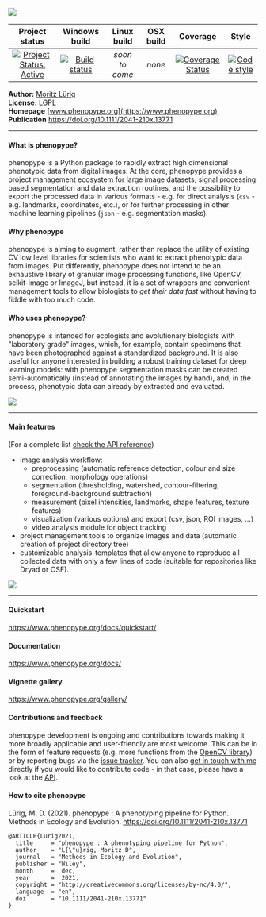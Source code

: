 
![](https://github.com/phenopype/phenopype/raw/main/assets/phenopype_logo_text.png)

| Project status | Windows build | Linux build | OSX build | Coverage | Style |
|:---:|:---:|:---:|:---:|:---:|:---:|
| [![Project Status: Active](http://www.repostatus.org/badges/latest/active.svg)](http://www.repostatus.org/#active) | [![Build status](https://ci.appveyor.com/api/projects/status/20ncgfq137mmvbgb?svg=true)](https://ci.appveyor.com/project/mluerig/phenopype-9386w) | *soon to come* | *none* | [![Coverage Status](https://coveralls.io/repos/github/phenopype/phenopype/badge.svg?branch=main)](https://coveralls.io/github/phenopype/phenopype?branch=main) | [![Code style](https://img.shields.io/badge/code%20style-black-000000.svg)](https://github.com/psf/black) |  

**Author:** [Moritz Lürig](https://luerig.net)  
**License:** [LGPL](https://opensource.org/licenses/LGPL-3.0)  
**Homepage** [www.phenopype.org](https://www.phenopype.org)  
**Publication** https://doi.org/10.1111/2041-210x.13771

---

#### What is phenopype?

phenopype is a Python package to rapidly extract high dimensional phenotypic data from digital images. At the core, phenopype provides a project management ecosystem for large image datasets, signal processing based segmentation and data extraction routines, and the possibility to export the processed data in various formats - e.g. for direct analysis (`csv` - e.g. landmarks, coordinates, etc.), or for further processing in other machine learning pipelines (`json` - e.g. segmentation masks).  

#### Why phenopype
phenopype is aiming to augment, rather than replace the utility of existing CV low level libraries for scientists who want to extract phenotypic data from images. Put differently, phenopype does not intend to be an exhaustive library of granular image processing functions, like OpenCV, scikit-image or ImageJ, but instead, it is a set of wrappers and convenient management tools to allow biologists to *get their data fast* without having to fiddle with too much code.

#### Who uses phenopype?
phenopype is intended for ecologists and evolutionary biologists with "laboratory grade" images, which, for example, contain specimens that have been photographed against a standardized background. It is also useful for anyone interested in building a robust training dataset for deep learning models: with phenopype segmentation masks can be created semi-automatically (instead of annotating the images by hand), and, in the process, phenotypic data can already by extracted and evaluated. 

![](https://github.com/phenopype/phenopype/raw/main/assets/phenopype_features.png)

---

#### Main features

(For a complete list [check the API reference](https://www.phenopype.org/docs/api/))

- image analysis workflow:
  - preprocessing (automatic reference detection, colour and size correction, morphology operations)
  - segmentation (thresholding, watershed, contour-filtering, foreground-background subtraction)
  - measurement (pixel intensities, landmarks, shape features, texture features)
  - visualization (various options) and export (csv, json, ROI images, ...)
  - video analysis module for object tracking
- project management tools to organize images and data (automatic creation of project directory tree)
- customizable analysis-templates that allow anyone to reproduce all collected data with only a few lines of code (suitable for repositories like Dryad or OSF).

![](https://github.com/mluerig/phenopype/raw/master/source/phenopype_demo.gif)

---

#### Quickstart

https://www.phenopype.org/docs/quickstart/

#### Documentation

https://www.phenopype.org/docs/

#### Vignette gallery

https://www.phenopype.org/gallery/

#### Contributions and feedback
phenopype development is ongoing and contributions towards making it more broadly applicable and user-friendly are most welcome. This can be in the form of feature requests (e.g. more functions from the [OpenCV library](https://docs.opencv.org/master/modules.html)) or by reporting bugs via the [issue tracker](https://github.com/phenopype/phenopype/issues). You can also [get in touch with me](https://www.luerig.net) directly if you would like to contribute code - in that case, please have a look at the [API](https://www.phenopype.org/docs/api/).

#### How to cite phenopype

Lürig, M. D. (2021). phenopype : A phenotyping pipeline for Python. Methods in Ecology and Evolution. https://doi.org/10.1111/2041-210x.13771

	@ARTICLE{Lurig2021,
	  title     = "phenopype : A phenotyping pipeline for Python",
	  author    = "L{\"u}rig, Moritz D",
	  journal   = "Methods in Ecology and Evolution",
	  publisher = "Wiley",
	  month     =  dec,
	  year      =  2021,
	  copyright = "http://creativecommons.org/licenses/by-nc/4.0/",
	  language  = "en",
	  doi       = "10.1111/2041-210x.13771"
	}
